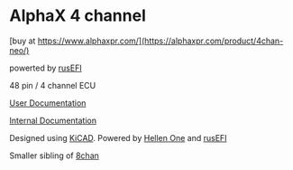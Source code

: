# AlphaX 4 channel

[buy at https://www.alphaxpr.com/](https://alphaxpr.com/product/4chan-neo/)

powerted by [rusEFI](https://github.com/rusefi/rusefi)

48 pin / 4 channel ECU

[User Documentation](https://github.com/rusefi/rusefi/wiki/AlphaX-4chan)

[Internal Documentation](https://docs.google.com/spreadsheets/d/1eW7kSP680lBT2MWl0ovFSy7t3at6WnlU7vX5ZDYfQZM)

Designed using [KiCAD](https://www.kicad.org/). Powered by [Hellen One](https://github.com/andreika-git/hellen-one) and [rusEFI](https://github.com/rusefi/rusefi)

Smaller sibling of [8chan](https://github.com/rusefi/alphax-8chan)

